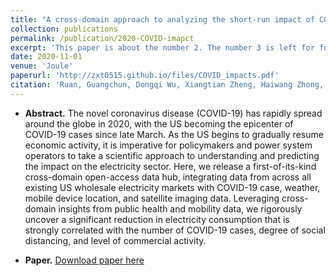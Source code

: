 ```yaml
---
title: "A cross-domain approach to analyzing the short-run impact of COVID-19 on the US electricity sector"
collection: publications
permalink: /publication/2020-COVID-imapct
excerpt: 'This paper is about the number 2. The number 3 is left for future work.'
date: 2020-11-01
venue: 'Joule'
paperurl: 'http://zxt0515.github.io/files/COVID_impacts.pdf'
citation: 'Ruan, Guangchun, Dongqi Wu, Xiangtian Zheng, Haiwang Zhong, Chongqing Kang, Munther A. Dahleh, S. Sivaranjani, and Le Xie. "A cross-domain approach to analyzing the short-run impact of COVID-19 on the US electricity sector." Joule 4, no. 11 (2020): 2322-2337.'
---
```


- **Abstract.**
The novel coronavirus disease (COVID-19) has rapidly spread around the globe in 2020, with the US becoming the epicenter of COVID-19 cases since late March. As the US begins to gradually resume economic activity, it is imperative for policymakers and power system operators to take a scientific approach to understanding and predicting the impact on the electricity sector. Here, we release a first-of-its-kind cross-domain open-access data hub, integrating data from across all existing US wholesale electricity markets with COVID-19 case, weather, mobile device location, and satellite imaging data. Leveraging cross-domain insights from public health and mobility data, we rigorously uncover a significant reduction in electricity consumption that is strongly correlated with the number of COVID-19 cases, degree of social distancing, and level of commercial activity.

- **Paper.** [Download paper here](http://zxt0515.github.io/files/COVID_impacts.pdf)

<!-- Recommended citation: Ruan, Guangchun, Dongqi Wu, Xiangtian Zheng, Haiwang Zhong, Chongqing Kang, Munther A. Dahleh, S. Sivaranjani, and Le Xie. "A cross-domain approach to analyzing the short-run impact of COVID-19 on the US electricity sector." Joule 4, no. 11 (2020): 2322-2337. -->